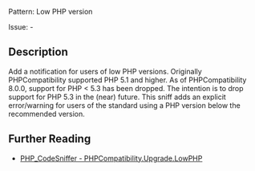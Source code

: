 Pattern: Low PHP version

Issue: -

## Description

Add a notification for users of low PHP versions. Originally
PHPCompatibility supported PHP 5.1 and higher. As of PHPCompatibility
8.0.0, support for PHP < 5.3 has been dropped. The intention is to
drop support for PHP 5.3 in the (near) future. This sniff adds an
explicit error/warning for users of the standard using a PHP version
below the recommended version.

## Further Reading

* [PHP_CodeSniffer - PHPCompatibility.Upgrade.LowPHP](https://github.com/PHPCompatibility/PHPCompatibility/tree/develop/PHPCompatibility/Sniffs/Upgrade/LowPHPSniff.php)
